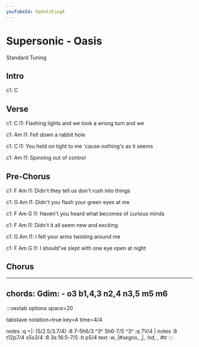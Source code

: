 ```yaml
---
youTubeId: Oq4nEzEiegA
---
```


# Supersonic - Oasis


Standard Tuning
 
## Intro

c1: C

## Verse

c1:   C
l1: Flashing lights and we took a wrong turn and we

c1:  Am
l1: Fell down a rabbit hole

c1:      C
l1: You held on tight to me 'cause nothing's as it seems

c1: Am
l1: Spinning out of control

## Pre-Chorus

c1:  F               Am
l1: Didn't they tell us don't rush into things

c1:  G                Am
l1: Didn't you flash your green eyes at me

c1:  F                 Am                      G
l1: Haven't you heard what becomes of curious minds

c1:  F             Am
l1: Didn't it all seem new and exciting

c1: G           Am
l1: I felt your arms twisting around me

c1: F                  Am                   G
l1: I should've slept with one eye open at night

## Chorus

---
chords:
  Gdim:
    - o3 b1,4,3 n2,4 n3,5 m5 m6
---



:::vextab
options space=20

tabstave
  notation=true
  key=A time=4/4

  notes :q =|: (5/2.5/3.7/4) :8 7-5h6/3 ^3^ 5h6-7/5 ^3^ :q 7V/4 |
  notes :8 t12p7/4 s5s3/4 :8 3s:16:5-7/5 :h p5/4
  text :w, |#segno, ,|, :hd, , #tr
:::

